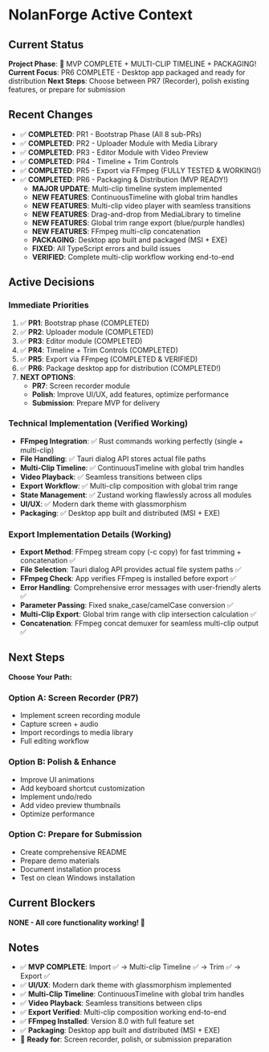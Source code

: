# NolanForge Active Context

## Current Status
**Project Phase**: 🎉 MVP COMPLETE + MULTI-CLIP TIMELINE + PACKAGING!
**Current Focus**: PR6 COMPLETE - Desktop app packaged and ready for distribution
**Next Steps**: Choose between PR7 (Recorder), polish existing features, or prepare for submission

## Recent Changes
- ✅ **COMPLETED**: PR1 - Bootstrap Phase (All 8 sub-PRs)
- ✅ **COMPLETED**: PR2 - Uploader Module with Media Library
- ✅ **COMPLETED**: PR3 - Editor Module with Video Preview
- ✅ **COMPLETED**: PR4 - Timeline + Trim Controls
- ✅ **COMPLETED**: PR5 - Export via FFmpeg (FULLY TESTED & WORKING!)
- ✅ **COMPLETED**: PR6 - Packaging & Distribution (MVP READY!)
  - **MAJOR UPDATE**: Multi-clip timeline system implemented
  - **NEW FEATURES**: ContinuousTimeline with global trim handles
  - **NEW FEATURES**: Multi-clip video player with seamless transitions
  - **NEW FEATURES**: Drag-and-drop from MediaLibrary to timeline
  - **NEW FEATURES**: Global trim range export (blue/purple handles)
  - **NEW FEATURES**: FFmpeg multi-clip concatenation
  - **PACKAGING**: Desktop app built and packaged (MSI + EXE)
  - **FIXED**: All TypeScript errors and build issues
  - **VERIFIED**: Complete multi-clip workflow working end-to-end

## Active Decisions

### Immediate Priorities
1. ✅ **PR1**: Bootstrap phase (COMPLETED)
2. ✅ **PR2**: Uploader module (COMPLETED)
3. ✅ **PR3**: Editor module (COMPLETED)
4. ✅ **PR4**: Timeline + Trim Controls (COMPLETED)
5. ✅ **PR5**: Export via FFmpeg (COMPLETED & VERIFIED)
6. ✅ **PR6**: Package desktop app for distribution (COMPLETED!)
7. **NEXT OPTIONS**:
   - **PR7**: Screen recorder module
   - **Polish**: Improve UI/UX, add features, optimize performance
   - **Submission**: Prepare MVP for delivery

### Technical Implementation (Verified Working)
- **FFmpeg Integration**: ✅ Rust commands working perfectly (single + multi-clip)
- **File Handling**: ✅ Tauri dialog API stores actual file paths
- **Multi-Clip Timeline**: ✅ ContinuousTimeline with global trim handles
- **Video Playback**: ✅ Seamless transitions between clips
- **Export Workflow**: ✅ Multi-clip composition with global trim range
- **State Management**: ✅ Zustand working flawlessly across all modules
- **UI/UX**: ✅ Modern dark theme with glassmorphism
- **Packaging**: ✅ Desktop app built and distributed (MSI + EXE)

### Export Implementation Details (Working)
- **Export Method**: FFmpeg stream copy (-c copy) for fast trimming + concatenation ✅
- **File Selection**: Tauri dialog API provides actual file system paths ✅
- **FFmpeg Check**: App verifies FFmpeg is installed before export ✅
- **Error Handling**: Comprehensive error messages with user-friendly alerts ✅
- **Parameter Passing**: Fixed snake_case/camelCase conversion ✅
- **Multi-Clip Export**: Global trim range with clip intersection calculation ✅
- **Concatenation**: FFmpeg concat demuxer for seamless multi-clip output ✅

## Next Steps
**Choose Your Path:**

### Option A: Screen Recorder (PR7)
- Implement screen recording module
- Capture screen + audio
- Import recordings to media library
- Full editing workflow

### Option B: Polish & Enhance
- Improve UI animations
- Add keyboard shortcut customization
- Implement undo/redo
- Add video preview thumbnails
- Optimize performance

### Option C: Prepare for Submission
- Create comprehensive README
- Prepare demo materials
- Document installation process
- Test on clean Windows installation

## Current Blockers
**NONE - All core functionality working! 🎉**

## Notes
- ✅ **MVP COMPLETE**: Import ✅ → Multi-clip Timeline ✅ → Trim ✅ → Export ✅
- ✅ **UI/UX**: Modern dark theme with glassmorphism implemented
- ✅ **Multi-Clip Timeline**: ContinuousTimeline with global trim handles
- ✅ **Video Playback**: Seamless transitions between clips
- ✅ **Export Verified**: Multi-clip composition working end-to-end
- ✅ **FFmpeg Installed**: Version 8.0 with full feature set
- ✅ **Packaging**: Desktop app built and distributed (MSI + EXE)
- 🎯 **Ready for**: Screen recorder, polish, or submission preparation